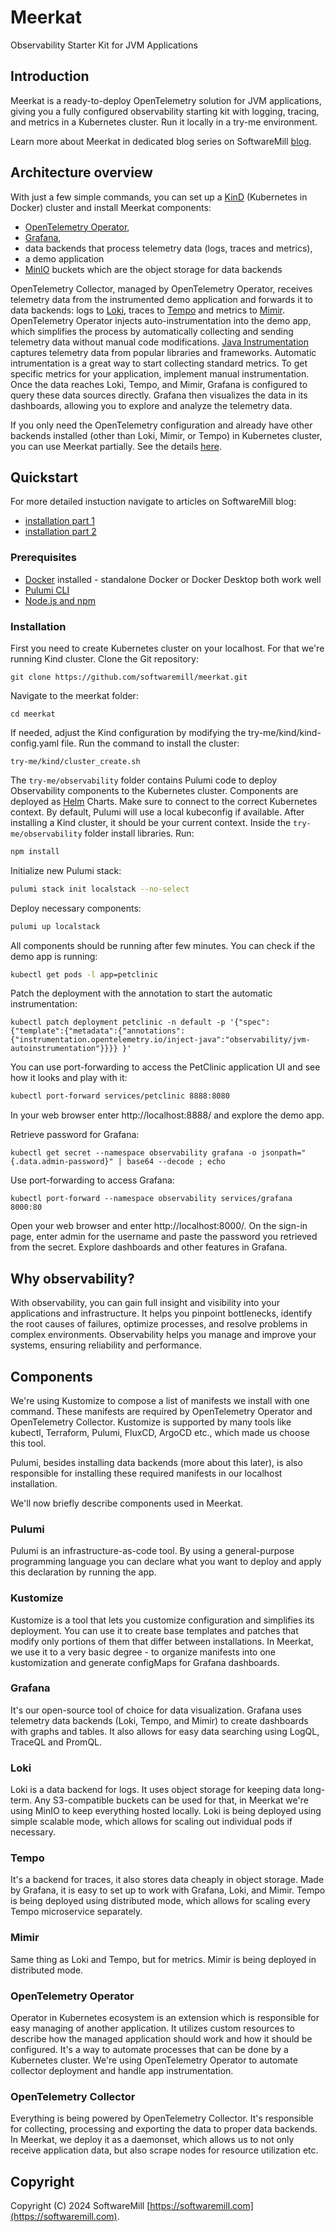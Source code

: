 # Meerkat

Observability Starter Kit for JVM Applications

## Introduction

Meerkat is a ready-to-deploy OpenTelemetry solution for JVM applications, giving you a fully configured observability starting kit with logging, tracing, and metrics in a Kubernetes cluster. Run it locally in a try-me environment.

Learn more about Meerkat in dedicated blog series on SoftwareMill [blog](https://softwaremill.com/blog/?tag=meerkat).

## Architecture overview
With just a few simple commands, you can set up a [KinD](https://kind.sigs.k8s.io/) (Kubernetes in Docker) cluster and install Meerkat components: 
- [OpenTelemetry Operator](https://github.com/open-telemetry/opentelemetry-operator), 
- [Grafana](https://grafana.com/), 
- data backends that process telemetry data (logs, traces and metrics), 
- a demo application
- [MinIO](https://min.io/) buckets which are the object storage for data backends

OpenTelemetry Collector, managed by OpenTelemetry Operator, receives telemetry data from the instrumented demo application and forwards it to data backends: logs to [Loki](https://grafana.com/oss/loki/), traces to [Tempo](https://grafana.com/oss/tempo/) and metrics to [Mimir](https://grafana.com/oss/mimir/). OpenTelemetry Operator injects auto-instrumentation into the demo app, which simplifies the process by automatically collecting and sending telemetry data without manual code modifications. [Java Instrumentation](https://github.com/open-telemetry/opentelemetry-java-instrumentation) captures telemetry data from popular libraries and frameworks. Automatic intrumentation is a great way to start collecting standard metrics. To get specific metrics for your application, implement manual instrumentation.
Once the data reaches Loki, Tempo, and Mimir, Grafana is configured to query these data sources directly. Grafana then visualizes the data in its dashboards, allowing you to explore and analyze the telemetry data.

If you only need the OpenTelemetry configuration and already have other backends installed (other than Loki, Mimir, or Tempo) in Kubernetes cluster, you can use Meerkat partially. See the details [here](docs/Kustomize.md).

## Quickstart

For more detailed instuction navigate to articles on SoftwareMill blog: 
- [installation part 1](https://softwaremill.com/observability-part-2-build-a-local-try-me-environment/)
- [installation part 2](https://softwaremill.com/observability-part-3-configuring-opentelemetry-components/)

### Prerequisites

- [Docker](https://docs.docker.com/get-docker/) installed - standalone Docker or Docker Desktop both work well
- [Pulumi CLI](https://www.pulumi.com/docs/install/)
- [Node.js and npm](https://nodejs.org/en/download/package-manager)

### Installation
First you need to create Kubernetes cluster on your localhost. For that we're running Kind cluster. Clone the Git repository:
```
git clone https://github.com/softwaremill/meerkat.git
``` 
Navigate to the meerkat folder:
```
cd meerkat
```
If needed, adjust the Kind configuration by modifying the try-me/kind/kind-config.yaml file. Run the command to install the cluster:
```
try-me/kind/cluster_create.sh
```
The `try-me/observability` folder contains Pulumi code to deploy Observability components to the Kubernetes cluster. Components are deployed as [Helm](https://helm.sh/) Charts. Make sure to connect to the correct Kubernetes context. By default, Pulumi will use a local kubeconfig if available. After installing a Kind cluster, it should be your current context.
Inside the `try-me/observability` folder install libraries. Run:
```bash
npm install
```
Initialize new Pulumi stack:
```bash
pulumi stack init localstack --no-select
```
Deploy necessary components:

```bash
pulumi up localstack
```
All components should be running after few minutes. You can check if the demo app is running:
```bash
kubectl get pods -l app=petclinic
```
Patch the deployment with the annotation to start the automatic instrumentation:
```
kubectl patch deployment petclinic -n default -p '{"spec": {"template":{"metadata":{"annotations":{"instrumentation.opentelemetry.io/inject-java":"observability/jvm-autoinstrumentation"}}}} }'
```
You can use port-forwarding to access the PetClinic application UI and see how it looks and play with it:
```bash
kubectl port-forward services/petclinic 8888:8080
```
In your web browser enter http://localhost:8888/ and explore the demo app.

Retrieve password for Grafana:
```
kubectl get secret --namespace observability grafana -o jsonpath="{.data.admin-password}" | base64 --decode ; echo
```
Use port-forwarding to access Grafana:
```
kubectl port-forward --namespace observability services/grafana 8000:80
```
Open your web browser and enter http://localhost:8000/.
On the sign-in page, enter admin for the username and paste the password you retrieved from the secret.
Explore dashboards and other features in Grafana.

## Why observability?

With observability, you can gain full insight and visibility into your applications and infrastructure. It helps you pinpoint bottlenecks, identify the root causes of failures, optimize processes, and resolve problems in complex environments. Observability helps you manage and improve your systems, ensuring reliability and performance.

## Components

We're using Kustomize to compose a list of manifests we install with one command. These manifests are required by OpenTelemetry Operator and OpenTelemetry Collector. Kustomize is supported by many tools like kubectl, Terraform, Pulumi, FluxCD, ArgoCD etc., which made us choose this tool.

Pulumi, besides installing data backends (more about this later), is also responsible for installing these required manifests in our localhost installation.

We'll now briefly describe components used in Meerkat.

### Pulumi

Pulumi is an infrastructure-as-code tool. By using a general-purpose programming language you can declare what you want to deploy and apply this declaration by running the app.

### Kustomize

Kustomize is a tool that lets you customize configuration and simplifies its deployment. You can use it to create base templates and patches that modify only portions of them that differ between installations. In Meerkat, we use it to a very basic degree - to organize manifests into one kustomization and generate configMaps for Grafana dashboards.

### Grafana

It's our open-source tool of choice for data visualization. Grafana uses telemetry data backends (Loki, Tempo, and Mimir) to create dashboards with graphs and tables. It also allows for easy data searching using LogQL, TraceQL and PromQL.

### Loki

Loki is a data backend for logs. It uses object storage for keeping data long-term. Any S3-compatible buckets can be used for that, in Meerkat we're using MinIO to keep everything hosted locally. Loki is being deployed using simple scalable mode, which allows for scaling out individual pods if necessary.

### Tempo

It's a backend for traces, it also stores data cheaply in object storage. Made by Grafana, it is easy to set up to work with Grafana, Loki, and Mimir. Tempo is being deployed using distributed mode, which allows for scaling every Tempo microservice separately.

### Mimir

Same thing as Loki and Tempo, but for metrics. Mimir is being deployed in distributed mode.

### OpenTelemetry Operator

Operator in Kubernetes ecosystem is an extension which is responsible for easy managing of another application. It utilizes custom resources to describe how the managed application should work and how it should be configured. It's a way to automate processes that can be done by a Kubernetes cluster. We're using OpenTelemetry Operator to automate collector deployment and handle app instrumentation. 

### OpenTelemetry Collector

Everything is being powered by OpenTelemetry Collector. It's responsible for collecting, processing and exporting the data to proper data backends. In Meerkat, we deploy it as a daemonset, which allows us to not only receive application data, but also scrape nodes for resource utilization etc.

## Copyright

Copyright (C) 2024 SoftwareMill [https://softwaremill.com](https://softwaremill.com).
